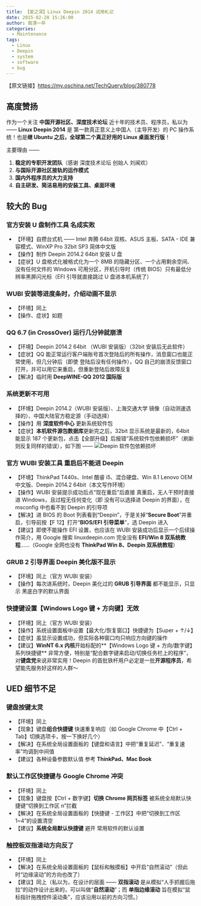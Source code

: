 ```yaml
---
title: 【爱之深】Linux Deepin 2014 试用札记
date: 2015-02-28 15:26:00
author: 南漂一卒
categories:
  - Maintenance
tags:
  - Linux
  - Deepin
  - system
  - software
  - bug
---
```


【原文链接】https://my.oschina.net/TechQuery/blog/380778

## 高度赞扬

作为一个关注 **中国开源社区、深度技术论坛** 近十年的技术员、程序员，私以为 —— **Linux Deepin 2014** 是 第一款真正意义上中国人（主导开发）的 PC 操作系统！也是**继 Ubuntu 之后，全球第二个真正好用的 Linux 桌面发行版**！

主要理由 ——

1.  **稳定的专职开发团队**（感谢 深度技术论坛 创始人 刘闻欢）
2.  **与国际开源社区接轨的运作模式**
3.  **国内外程序员的大力支持**
4.  **自主研发、简洁易用的安装工具、桌面环境**

## 较大的 Bug

### 官方安装 U 盘制作工具 名成实败

- 【环境】自攒台式机 —— Intel 奔腾 64bit 双核、ASUS 主板、SATA - IDE 兼容模式、WinXP Pro 32bit SP3
  简体中文版
- 【操作】制作 Deepin 2014.2 64bit 安装 U 盘
- 【症状】U 盘格式化被格式化为一个 8MB 的隐藏分区、一个占用剩余空间、没有任何文件的 Windows 可用分区，开机引导时（传统 BIOS）只有最低分辨率黑屏闪光标（EFI 引导就直接跳过 U 盘进本机系统了）

### WUBI 安装等进度条时，介绍动画不显示

- 【环境】同上
- 【操作、症状】如题

### QQ 6.7 (in CrossOver) 运行几分钟就崩溃

- 【环境】Deepin 2014.2 64bit （WUBI 安装版）（32bit 安装后无此软件）
- 【症状】QQ 能正常运行客户端账号首次登陆后的所有操作，消息窗口也能正常使用，但几分钟后（即使 登陆后没有任何操作），QQ 自己的崩溃反馈窗口打开，并可以用它来重启，但重新登陆后故障反复
- 【解决】临时用 **DeepWINE-QQ 2012 国际版**

### 系统更新不可用

- 【环境】Deepin 2014.2（WUBI 安装版）、上海交通大学 镜像（自动测速选择的）、中国大陆官方稳定源（手动选择）
- 【操作】用 **深度软件中心** 更新系统软件包
- 【症状】**本机软件源包数据库**更新完之后，32bit 显示系统是最新的，64bit 能显示 187 个更新包，点击【全部升级】后报错“系统软件包依赖损坏”（刷新则反复同样的错误），如下图 ——
  ![Deepin 软件包依赖损坏][1]

### 官方 WUBI 安装工具 重启后不能进 Deepin

- 【环境】ThinkPad T440s、Intel 酷睿 i5、混合硬盘、Win 8.1 Lenovo OEM 中文版、Deepin 2014.2 64bit（本文写作环境）
- 【操作】WUBI 安装提示成功后点“现在重启”后直接 真重启，无人干预时直接进 Windows，且过程无任何变化（即 没有可以选择进 Deepin 的界面），在 msconfig 中也看不到 Deepin 的引导项
- 【解决】进 BIOS 的 Boot 列表看到“Deepin”，于是关掉“**Secure Boot**”并重启，引导前按【F 12】打开“**BIOS/EFI 引导菜单**”，选 Deepin 进入
- 【建议】即使不能操作 EFI 设置，也应该在 WUBI 安装成功后显示一个后续操作简介，用 Google 搜索 linuxdeepin.com 完全没有 **EFI/Win 8 双系统教程**……（Google 全网也没有 **ThinkPad Win 8、Deepin 双系统教程**）

### GRUB 2 引导界面 Deepin 美化版不显示

- 【环境】同上（官方 WUBI 安装）
- 【操作】每次进系统时，Deepin 美化过的 **GRUB 引导界面** 都不能显示，只显示 黑底白字的默认界面

### 快捷键设置【Windows Logo 键 + 方向键】无效

- 【环境】同上（官方 WUBI 安装）
- 【操作】系统设置面板中设置【最大化/恢复窗口】快捷键为【Super + ↑/↓】
- 【症状】虽显示设置成功，但实际各种窗口均只响应方向键的操作
- 【建议】**WinNT 6.x 内核**开始标配的**【Windows Logo 键 + 方向/数字键】系列快捷键** 非常方便，特别是“配合数字键来启动/切换任务栏上的程序”，对**键盘党**来说非常实用！Deepin 的首批铁杆用户必定是一批**开源程序员**，希望能先服务好这样的人群～

## UED 细节不足

### 键盘按键太灵

- 【环境】同上
- 【现象】键盘**组合快捷键** 快速重复响应（如 Google Chrome 中【Ctrl + Tab】切换选项卡，按一下换好几个）
- 【解决】在系统全局设置面板的【键盘和语言】中把“重复延迟”、“重复速率”均调到中间值
- 【建议】各种设备参数默认值 参考 **ThinkPad、Mac Book**

### 默认工作区快捷键与 Google Chrome 冲突

- 【环境】同上
- 【现象】键盘按【Ctrl + 数字键】**切换 Chrome 网页标签** 被系统全局默认快捷键“切换到工作区 n”拦截
- 【解决】在系统全局设置面板的【快捷键 - 工作区】中把“切换到工作区 1~4”的设置清空
- 【建议】**系统全局默认快捷键** 避开 常用软件的默认设置

### 触控板双指滚动方向反了

- 【环境】同上
- 【解决】在系统全局设置面板的【鼠标和触摸板】中开启“自然滚动”（但此时“边缘滚动”的方向也改了）
- 【建议】同上（私以为，在设计的层面 —— **双指滚动** 是从模拟“人手抓握后拖拉”的动作设计出来的，可以叫做“**自然滚动**”；而 **单指边缘滚动** 旨在模拟“鼠标指针拖拽控件滚动条”，应该沿用以前的方向习惯。）

[1]: http://static.oschina.net/uploads/space/2015/0228/144405_Zmtb_1171658.png
